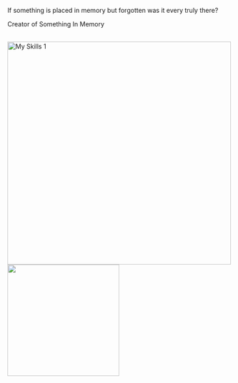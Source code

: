 <div align="left">
<p>
If something is placed in memory but forgotten was it every truly there?

Creator of Something In Memory
</p>
<br>
<img src="https://skillicons.dev/icons?i= haskell, python, scala" width=500px alt="My Skills 1"/>
<br>
<img src="http://github-profile-summary-cards.vercel.app/api/cards/repos-per-language?username=Gseppo&theme=discord_old_blurple" width=250px />
<br>
</div>
